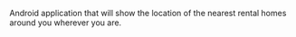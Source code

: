Android application that will show the location of the nearest rental homes around you wherever you are.
